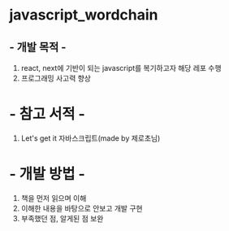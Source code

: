 # javascript_wordchain


<h2>- 개발 목적 -</h2>

1. react, next에 기반이 되는 javascript를 복기하고자 해당 레포 수행
2. 프로그래밍 사고력 향상 

# - 참고 서적 -

1. Let's get it 자바스크립트(made by 제로초님)


# - 개발 방법 -

1. 책을 먼저 읽으며 이해
2. 이해한 내용을 바탕으로 안보고 개발 구현
3. 부족했던 점, 알게된 점 보완


